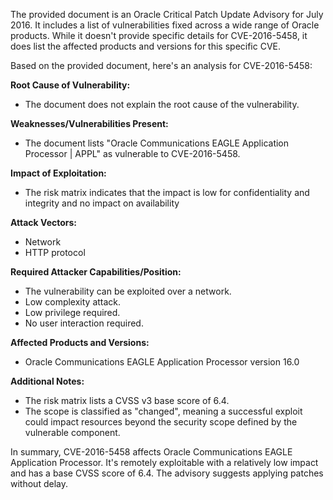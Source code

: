 The provided document is an Oracle Critical Patch Update Advisory for July 2016. It includes a list of vulnerabilities fixed across a wide range of Oracle products. While it doesn't provide specific details for CVE-2016-5458, it does list the affected products and versions for this specific CVE.

Based on the provided document, here's an analysis for CVE-2016-5458:

**Root Cause of Vulnerability:**
- The document does not explain the root cause of the vulnerability.

**Weaknesses/Vulnerabilities Present:**
- The document lists "Oracle Communications EAGLE Application Processor | APPL" as vulnerable to CVE-2016-5458.

**Impact of Exploitation:**
-  The risk matrix indicates that the impact is low for confidentiality and integrity and no impact on availability

**Attack Vectors:**
- Network
- HTTP protocol

**Required Attacker Capabilities/Position:**
- The vulnerability can be exploited over a network.
- Low complexity attack.
- Low privilege required.
- No user interaction required.

**Affected Products and Versions:**
- Oracle Communications EAGLE Application Processor version 16.0

**Additional Notes:**
- The risk matrix lists a CVSS v3 base score of 6.4.
- The scope is classified as "changed", meaning a successful exploit could impact resources beyond the security scope defined by the vulnerable component.

In summary, CVE-2016-5458 affects Oracle Communications EAGLE Application Processor. It's remotely exploitable with a relatively low impact and has a base CVSS score of 6.4. The advisory suggests applying patches without delay.